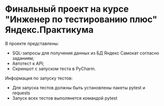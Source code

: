 # Финальный проект на курсе "Инженер по тестированию плюс" Яндекс.Практикума
В проекте представлены:
- SQL-запросы для получения данных из БД Яндекс Самокат согласно заданиям;
- Автотест к API;
- Скриншот с запуском теста в PyCharm.

Информация по запуску тестов:
- Для запуска тестов должны быть установлены пакеты pytest и requests
- Запуск всех тестов выполянется командой pytest
